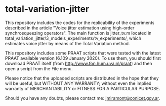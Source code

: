 # total-variation-jitter
This repository includes the codes for the replicability of the experiments described in the article "Voice jitter estimation using high-order synchrosqueezing operators". The main function is jitter_tv.m located in total_variation_jitter/3_models_experiments/tv_experiments/, which estimates voice jitter by means of the Total Variation method.

This repository includes some PRAAT scripts that were tested with the latest PRAAT available version (6.109 January 2020). To use them, you should first download PRAAT itself (from http://www.fon.hum.uva.nl/praat) and then open a script from the File menu.

Please notice that the uploaded scripts are distributed in the hope that they will be useful, but WITHOUT ANY WARRANTY; without even the implied warranty of MERCHANTABILITY or FITNESS FOR A PARTICULAR PURPOSE.

Should you have any doubts, please contact me: jmiramont@conicet.gov.ar.
